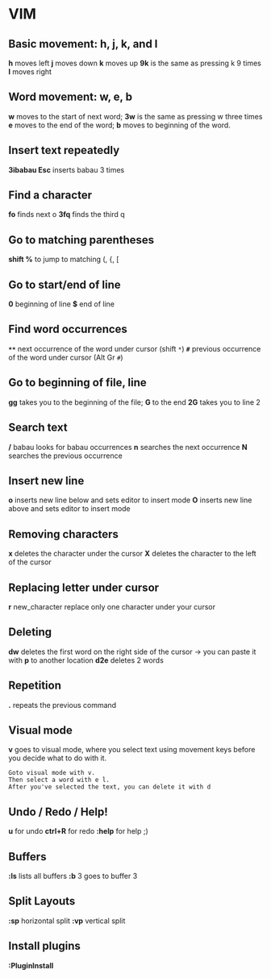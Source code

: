 # VIM

## Basic movement: h, j, k, and l
**h** moves left
**j** moves down
**k** moves up					**9k** is the same as pressing k 9 times
**l** moves right

## Word movement: w, e, b
**w** moves to the start of next word; **3w** is the same as pressing w three times
**e** moves to the end of the word; 
**b** moves to beginning of the word. 

## Insert text repeatedly
**3ibabau Esc** inserts babau 3 times

## Find a character
**fo** finds next o
**3fq** finds the third q

## Go to matching parentheses
**shift %** to jump to matching (, {, [

## Go to start/end of line
**0** beginning of line
**$** end of line

## Find word occurrences
**``**``** next occurrence of the word under cursor (shift ``*``)
**``#``** previous occurrence of the word under cursor (Alt Gr ``#``)

## Go to beginning of file, line
**gg** takes you to the beginning of the file; 
**G** to the end
**2G** takes you to line 2

## Search text
**/** babau looks for babau occurrences
**n** searches the next occurrence
**N** searches the previous occurrence

## Insert new line
**o** inserts new line below and sets editor to insert mode
**O** inserts new line above and sets editor to insert mode

## Removing characters
**x** deletes the character under the cursor
**X** deletes the character to the left of the cursor

## Replacing letter under cursor
**r** new_character replace only one character under your cursor

## Deleting
**dw** deletes the first word on the right side of the cursor → you can paste it with **p** to another location
**d2e** deletes 2 words

## Repetition
**.** repeats the previous command

## Visual mode
**v** goes to visual mode, where you select text using movement keys before you decide what to do with it.

```
Goto visual mode with v.
Then select a word with e l.
After you've selected the text, you can delete it with d
```

## Undo / Redo / Help!
**u** for undo
**ctrl+R** for redo
**:help** for help ;)

## Buffers
**:ls** lists all buffers
**:b** 3 goes to buffer 3

## Split Layouts
**:sp** <filename> horizontal split
**:vp** <filename> vertical split

## Install plugins
**:PluginInstall**